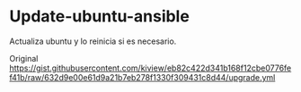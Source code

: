 # Update-ubuntu-ansible
Actualiza ubuntu y lo reinicia si es necesario. 

Original https://gist.githubusercontent.com/kiview/eb82c422d341b168f12cbe0776fef41b/raw/632d9e00e61d9a21b7eb278f1330f309431c8d44/upgrade.yml


